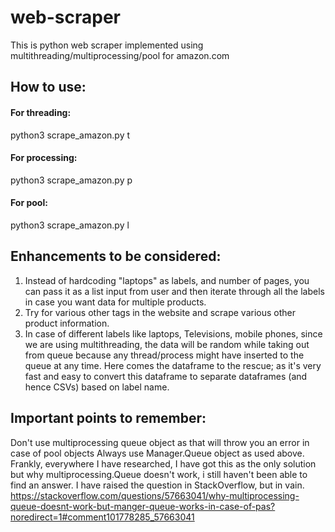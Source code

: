 # web-scraper
This is python web scraper implemented using multithreading/multiprocessing/pool for amazon.com

## How to use:
#### For threading:
python3 scrape_amazon.py t
#### For processing:
python3 scrape_amazon.py p
#### For pool:
python3 scrape_amazon.py l


## Enhancements to be considered:
1. Instead of hardcoding "laptops" as labels, and number of pages, you can pass it as a list input from user and then iterate through all the labels in case you want data for multiple products.
2. Try for various other tags in the website and scrape various other product information.
3. In case of different labels like laptops, Televisions, mobile phones, since we are using multithreading, the data will be random while taking out from queue because any thread/process might have inserted to the queue at any time. Here comes the dataframe to the rescue; as it's very fast and easy to convert this dataframe to separate dataframes (and hence CSVs) based on label name.

## Important points to remember:
Don't use multiprocessing queue object as that will throw you an error in case of pool objects Always use Manager.Queue object as used above. Frankly, everywhere I have researched, I have got this as the only solution but why multiprocessing.Queue doesn't work, i still haven't been able to find an answer. I have raised the question in StackOverflow, but in vain.
https://stackoverflow.com/questions/57663041/why-multiprocessing-queue-doesnt-work-but-manger-queue-works-in-case-of-pas?noredirect=1#comment101778285_57663041
